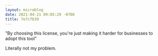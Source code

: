 ```yaml
---
layout: microblog
date: 2021-04-21 09:05:29 -0700
title: 7e7cfb39
---
```

"By choosing this license, you're just making it harder for businesses to adopt this tool"

Literally not my problem.
